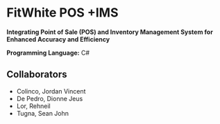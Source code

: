 # FitWhite POS +IMS
**Integrating Point of Sale (POS) and Inventory Management System for Enhanced Accuracy and Efficiency**

**Programming Language:** C#

## Collaborators
- Colinco, Jordan Vincent
- De Pedro, Dionne Jeus
- Lor, Rehneil
- Tugna, Sean John
